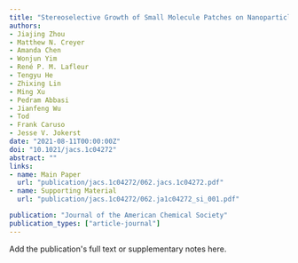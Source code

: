 ```yaml
---
title: "Stereoselective Growth of Small Molecule Patches on Nanoparticles"
authors:
- Jiajing Zhou
- Matthew N. Creyer
- Amanda Chen
- Wonjun Yim
- René P. M. Lafleur
- Tengyu He
- Zhixing Lin
- Ming Xu
- Pedram Abbasi
- Jianfeng Wu
- Tod
- Frank Caruso
- Jesse V. Jokerst
date: "2021-08-11T00:00:00Z"
doi: "10.1021/jacs.1c04272"
abstract: ""
links:
- name: Main Paper
  url: "publication/jacs.1c04272/062.jacs.1c04272.pdf" 
- name: Supporting Material
  url: "publication/jacs.1c04272/062.ja1c04272_si_001.pdf" 

publication: "Journal of the American Chemical Society"
publication_types: ["article-journal"]
---
```


Add the publication's full text or supplementary notes here.
